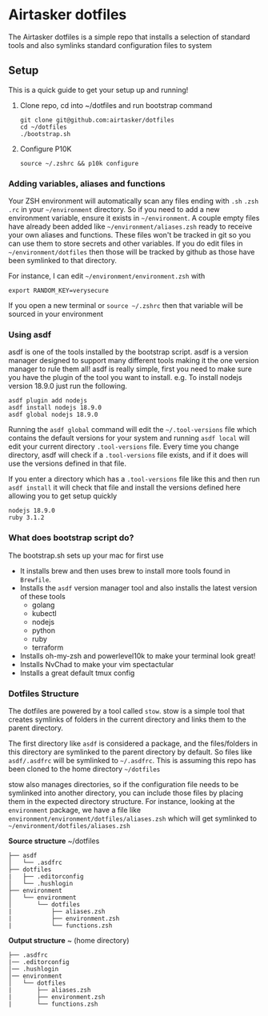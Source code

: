 # Airtasker dotfiles

The Airtasker dotfiles is a simple repo that installs a selection of standard tools and also symlinks standard configuration files to system

## Setup
This is a quick guide to get your setup up and running!

1. Clone repo, cd into ~/dotfiles and run bootstrap command
    ```
    git clone git@github.com:airtasker/dotfiles
    cd ~/dotfiles
    ./bootstrap.sh
    ```
2. Configure P10K 
    ```
    source ~/.zshrc && p10k configure
    ```

### Adding variables, aliases and functions
Your ZSH environment will automatically scan any files ending with ```.sh``` ```.zsh``` ```.rc``` in your ```~/environment``` directory. So if you need to add a new environment variable, ensure it exists in ```~/environment```. A couple empty files have already been added like ```~/environment/aliases.zsh``` ready to receive your own aliases and functions. These files won't be tracked in git so you can use them to store secrets and other variables. If you do edit files in ```~/environment/dotfiles``` then those will be tracked by github as those have been symlinked to that directory. 

For instance, I can edit ```~/environment/environment.zsh``` with 
```
export RANDOM_KEY=verysecure
```
If you open a new terminal or ```source ~/.zshrc``` then that variable will be sourced in your environment

### Using asdf 
asdf is one of the tools installed by the bootstrap script. asdf is a version manager designed to support many different tools making it the one version manager to rule them all! asdf is really simple, first you need to make sure you have the plugin of the tool you want to install. 
e.g. To install nodejs version 18.9.0 just run the following. 
```
asdf plugin add nodejs
asdf install nodejs 18.9.0
asdf global nodejs 18.9.0
```
Running the ```asdf global``` command will edit the ```~/.tool-versions``` file which contains the default versions for your system and running ```asdf local``` will edit your current directory ```.tool-versions``` file. Every time you change directory, asdf will check if a ```.tool-versions``` file exists, and if it does will use the versions defined in that file. 

If you enter a directory which has a ```.tool-versions``` file like this and then run ```asdf install``` it will check that file and install the versions defined here allowing you to get setup quickly
```
nodejs 18.9.0
ruby 3.1.2
```


### What does bootstrap script do? 
The bootstrap.sh sets up your mac for first use
* It installs brew and then uses brew to install more tools found in ```Brewfile```. 
* Installs the ```asdf``` version manager tool and also installs the latest version of these tools
    * golang 
    * kubectl 
    * nodejs 
    * python 
    * ruby 
    * terraform
* Installs oh-my-zsh and powerlevel10k to make your terminal look great!
* Installs NvChad to make your vim spectactular
* Installs a great default tmux config 





### Dotfiles Structure
The dotfiles are powered by a tool called `stow`.
stow is a simple tool that creates symlinks of folders in the current directory and links them to the parent directory. 

The first directory like `asdf` is considered a package, and the files/folders in this directory are symlinked to the parent directory by default. So files like `asdf/.asdfrc` will be symlinked to `~/.asdfrc`. This is assuming this repo has been cloned to the home directory `~/dotfiles`

stow also manages directories, so if the configuration file needs to be symlinked into another directory, you can include those files by placing them in the expected directory structure. For instance, looking at the `environment` package, we have a file like `environment/environment/dotfiles/aliases.zsh` which will get symlinked to `~/environment/dotfiles/aliases.zsh`

**Source structure** ~/dotfiles
```
├── asdf
│   └── .asdfrc
├── dotfiles
|   ├── .editorconfig
│   └── .hushlogin
├── environment
│   └── environment
│       └── dotfiles
|           ├── aliases.zsh
|           ├── environment.zsh
|           └── functions.zsh
```
**Output structure** ~ (home directory)
```
├── .asdfrc
|── .editorconfig
│── .hushlogin
│── environment
│   └── dotfiles
|       ├── aliases.zsh
|       ├── environment.zsh
|       └── functions.zsh
```
